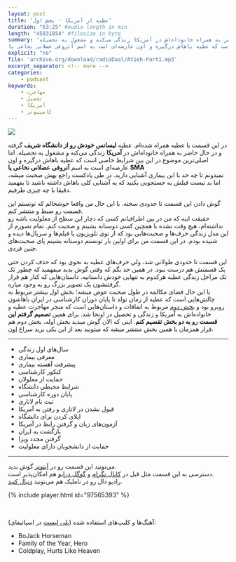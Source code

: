 ```yaml
---
layout: post
title: 'عطیه از آمریکا - بخش اول'
duration: "63:25" #audio length in min
length: "45831854" #filesize in byte
summary: 'در این قسمت با عطیه همراه شده‌ام. عطیه لیسانس خودش رو از دانشگاه شریف گرفته و در حال حاضر به همراه خانوداه‌اش در آمریکا زندگی می‌کنه و مشغول به تحصیله.
اما اصلی‌ترین موضوع در این بین شرایط خاصی است که عطیه باهاش درگیره و اون عارضه‌ای است به اسم آتروفی عضلانی نخاعی یا SMA'
explicit: "no"
file: 'archive.org/download/radioDaal/Atieh-Part1.mp3'
excerpt_separator: <!-- more -->
categories:
    - podcast
keywords:
    - مهاجرت
    - تحصیل
    - آمریکا
    - کامپیوتر
---
```

<img src="{{site.baseurl}}/public/img/atieh1/cover.jpg" class="cover-img"/>

در این قسمت با عطیه همراه شده‌ام. عطیه **لیسانس خودش رو از دانشگاه شریف** گرفته و در حال حاضر به همراه خانوداه‌اش در **آمریکا** زندگی می‌کنه و مشغول به تحصیله.
اما اصلی‌ترین موضوع در این بین شرایط خاصی است که عطیه باهاش درگیره و اون عارضه‌ای است به اسم **آتروفی عضلانی نخاعی یا SMA**  
نمیدونم تا چه حد با این بیماری آشنایی دارید. در طی پادکست راجع بهش صحبت میشه، اما بد نیست قبلش یه جستجویی بکنید که یه آشنایی کلی باهاش داشته باشید تا بفهمید دقیقا با چه چیزی طرفیم.  

گوش دادن این قسمت تا حدودی سخته. با این حال من واقعا خوشحالم که تونستم این قسمت رو ضبط و منتشر کنم.  
حقیقت اینه که من در بین اطرافیانم کسی که دچار این سطح از معلولیت باشه رو نداشته‌ام، هیچ وقت نشده با همچین کسی دوستانه بشینم و صحبت کنم. تمام تصورم از این مدل زندگی حرف‌ها و صحبت‌هایی بود که از توی تلویزیون یا فیلم‌ها و سریال‌ها دیده و شنیده بودم. در این قسمت من برای اولین بار تونستم دوستانه بشینم پای صحبت‌های چنین فردی.
<!-- more -->

این قسمت تا حدودی طولانی شد، ولی حرف‌های عطیه به نحوی بود که حذف کردن حتی یک قسمتش هم درست نبود. در همین حد بگم که وقتی گوش بدید میفهمید که چطور تک تک مراحل زندگی عطیه هرکدوم به تنهایی خودش داستانیه. داستان‌هایی که کنار هم قرار گرفتنشون یک تصویر بزرگ رو به وجود میاره.  
با این حال فضای مکالمه در طول صحبت عوض میشه؛ بخش اول بیشتر مربوط به چالش‌هایی است که عطیه از زمان تولد تا پایان دوران کارشناسی در ایران باهاشون روبرو بود و [بخش دوم](atieh-part2) مربوط به اتفاقات و داستان‌هایی است که منجر مهاجرت عطیه و خانواده‌اش به آمریکا و زندگی و تحصیل در اونجا شد. برای همین **تصمیم گرفتم این قسمت رو به دو بخش تقسیم کنم**. اینی که الان گوش میدید بخش اوله. بخش دوم هم قرار همزمان با همین بخش منتشر میشه که میتونید بعد از این یکی برید سراغ [اون](atieh-part2).

<hr>

- سال‌های اول زندگی
- معرفی بیماری
- پیشرفت آهسته بیماری
- کنکور کارشناسی
- حمایت از معلولان
- شرایط محیطی دانشگاه
- پایان دوره کارشناسی
- ثبت نام لاتاری
- قبول نشدن در لاتاری و رفتن به آمریکا
- اپلای کردن برای دانشگاه
- آزمون‌های زبان و گرفتن رابط در آمریکا
- بازگشت به ایران
- گرفتن مجدد ویزا
- حمایت از دانشجویان دارای معلولیت

<hr>

می‌تونید این قسمت رو در [آیتونز](http://apple.co/2go4xdT) گوش بدید.  
دسترسی به این قسمت مثل قبل در [کانال تگرام](https://t.me/radioDaal) و [گوگل درایو](http://bit.ly/daal-22) هم امکان‌پذیر است.  
رادیو دال رو در ناملیک هم می‌تونید [دنبال کنید](http://bit.ly/2C2KlZw).  

{% include player.html id="97565393" %}

<br>

آهنگ‌ها و کلیپ‌های استفاده شده ([پلی لیست](http://bit.ly/daal-music) در اسپاتیفای): 
<div dir="ltr">
<ul>
<li>BoJack Horseman</li>
<li>Family of the Year, Hero</li>
<li>Coldplay, Hurts Like Heaven</li>
</ul>
</div>